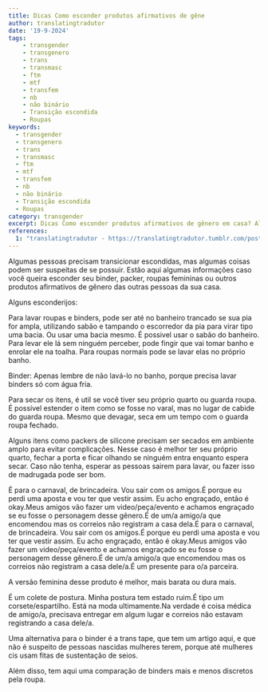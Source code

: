 ```yaml
---
title: Dicas Como esconder produtos afirmativos de gêne
author: translatingtradutor
date: '19-9-2024'
tags:
    - transgender
    - transgenero
    - trans
    - transmasc
    - ftm
    - mtf
    - transfem
    - nb
    - não binário
    - Transição escondida
    - Roupas
keywords:
  - transgender
  - transgenero
  - trans
  - transmasc
  - ftm
  - mtf
  - transfem
  - nb
  - não binário
  - Transição escondida
  - Roupas
category: transgender
excerpt: Dicas Como esconder produtos afirmativos de gênero em casa? Algumas pessoas precisam transicionar escondidas, mas algumas coisas podem ser suspeitas...
references:
  1: "translatingtradutor - https://translatingtradutor.tumblr.com/post/762062676706967552/dicas-como-esconder-produtos-afirmativos-de"
---
```


Algumas pessoas precisam transicionar escondidas, mas algumas coisas podem ser suspeitas de se possuir. Estão aqui algumas informações caso você queira esconder seu binder, packer, roupas femininas ou outros produtos afirmativos de gênero das outras pessoas da sua casa.

Alguns esconderijos:

Para lavar roupas e binders, pode ser até no banheiro trancado se sua pia for ampla, utilizando sabão e tampando o escorredor da pia para virar tipo uma bacia. Ou usar uma bacia mesmo. É possivel usar o sabão do banheiro. Para levar ele lá sem ninguém perceber, pode fingir que vai tomar banho e enrolar ele na toalha. Para roupas normais pode se lavar elas no próprio banho.

Binder: Apenas lembre de não lavá-lo no banho, porque precisa lavar binders só com água fria.

Para secar os itens, é util se você tiver seu próprio quarto ou guarda roupa. É possível estender o item como se fosse no varal, mas no lugar de cabide do guarda roupa. Mesmo que devagar, seca em um tempo com o guarda roupa fechado.

Alguns itens como packers de silicone precisam ser secados em ambiente amplo para evitar complicações. Nesse caso é melhor ter seu próprio quarto, fechar a porta e ficar olhando se ninguém entra enquanto espera secar. Caso não tenha, esperar as pessoas sairem para lavar, ou fazer isso de madrugada pode ser bom.

É para o carnaval, de brincadeira. Vou sair com os amigos.É porque eu perdi uma aposta e vou ter que vestir assim. Eu acho engraçado, então é okay.Meus amigos vão fazer um video/peça/evento e achamos engraçado se eu fosse o personagem desse gênero.É de um/a amigo/a que encomendou mas os correios não registram a casa dela.É para o carnaval, de brincadeira. Vou sair com os amigos.É porque eu perdi uma aposta e vou ter que vestir assim. Eu acho engraçado, então é okay.Meus amigos vão fazer um video/peça/evento e achamos engraçado se eu fosse o personagem desse gênero.É de um/a amigo/a que encomendou mas os correios não registram a casa dele/a.É um presente para o/a parceira.

A versão feminina desse produto é melhor, mais barata ou dura mais.

É um colete de postura. Minha postura tem estado ruim.É tipo um corsete/espartilho. Está na moda ultimamente.Na verdade é coisa médica de amigo/a, precisava entregar em algum lugar e correios não estavam registrando a casa dele/a.

Uma alternativa para o binder é a trans tape, que tem um artigo aqui, e que não é suspeito de pessoas nascidas mulheres terem, porque até mulheres cis usam fitas de sustentação de seios.

Além disso, tem aqui uma comparação de binders mais e menos discretos pela roupa.